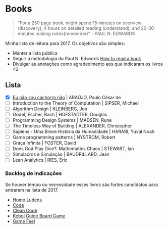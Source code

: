 # Books

> "For a 250 page book, might spend 15 minutes on overview (discovery), 4 hours on detailed reading (understand), and 20-30 minutes making notes(remember)" - PAUL N. EDWARDS


Minha lista de leitura para 2017. Os objetivos são simples:

* Manter a lista pública
* Seguir a metodologia do Paul N. Edwards [How to read a book](http://pne.people.si.umich.edu/PDF/howtoread.pdf)
* Divulgar as anotações como agradecimento aos que indicaram os livros <3

## Lista

- [x] [Eu não sou cachorro não](2017-03-05.md) | ARAÚJO, Paulo César de
- [ ] Introduction to the Theory of Computation | SIPSER, Michael
- [ ] Algorithm Design | KLEINBERG, Jon
- [ ] Godel, Escher, Bach | HOFSTADTER, Douglas
- [ ] Programming Design Systems | MADSEN, Rune
- [ ] The Timeless Way of Building | ALEXANDER, Christopher
- [ ] Sapiens - Uma Breve História da Humanidade | HARARI, Yuval Noah
- [ ] Game programming patterns | NYSTROM, Robert
- [ ] Graça Infinita | FOSTER, David
- [ ] Does God Play Dice?: Mathematics Chaos | STEWART, Ian
- [ ] Simulacros e Simulação | BAUDRILLARD, Jean
- [ ] Lean Analytics | RIES, Eric

### Backlog de indicações

Se houver tempo ou necessidade esses livros são fortes candidatos para entrarem na lista de 2017.

- [Homo Ludens](http://www.livrariacultura.com.br/p/homo-ludens-73710)
- [Code](https://www.amazon.com/Code-Language-Computer-Hardware-Software/dp/0735611319)
- [Clean Code](https://www.amazon.com.br/Clean-Code-Handbook-Software-Craftsmanship/dp/0132350882)
- [Kobol Guide Board Game](https://www.amazon.com/Kobold-Guide-Board-Game-Design/dp/1936781042/ref=redir_mobile_desktop?_encoding=UTF8&psc=1&refRID=EJHTQSNM4ZM7ZF2SQW25&ref_=pd_aw_fbt_14_img_2)
- [Game Feel](https://www.amazon.com/Game-Feel-Designers-Sensation-Kaufmann/dp/0123743281/ref=sr_1_1?ie=UTF8&qid=1483019878&sr=8-1&keywords=game%20feel)
